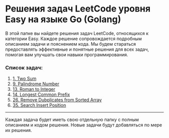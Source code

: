 # Решения задач LeetCode уровня Easy на языке Go (Golang)

В этой папке вы найдете решения задач LeetCode, относящихся к категории Easy. Каждое решение сопровождается подробным описанием задачи и пояснением кода. Мы будем стараться предоставлять эффективные и понятные решения для всех задач, помогая вам улучшать свои навыки программирования.

### Список задач:

1. [1. Two Sum](twoSum_1/Readme.md)
2. [9. Palindrome Number](PalindromeNumber_9/Readme.md)
3. [13. Roman to Integer](RomantoInteger_13/Readme.md)
4. [14. Longest Common Prefix](LongestCommonPrefix_14/Readme.md)
5. [26. Remove Dubplicates from Sorted Array](RemoveDuplicatesfromSortedArray_26/Readme.md)
6. [35. Search Insert Position](SearchInsertPosition/Readme.md)

---

Каждая задача будет иметь свою отдельную папку с полным описанием и кодом решения. Новые задачи будут добавляться по мере их решения.
